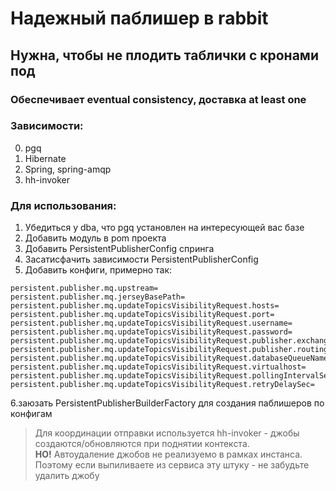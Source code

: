 # Надежный паблишер в rabbit
## Нужна, чтобы не плодить таблички с кронами под
### Обеспечивает eventual consistency, доставка at least one
### Зависимости:
0. pgq
1. Hibernate
2. Spring, spring-amqp
999. hh-invoker
### Для использования:
1. Убедиться у dba, что pgq установлен на интересующей вас базе
2. Добавить модуль в pom проекта
3. Добавить PersistentPublisherConfig спринга
4. Засатисфачить зависимости PersistentPublisherConfig
5. Добавить конфиги, примерно так:
```
persistent.publisher.mq.upstream=
persistent.publisher.mq.jerseyBasePath=
persistent.publisher.mq.updateTopicsVisibilityRequest.hosts=
persistent.publisher.mq.updateTopicsVisibilityRequest.port=
persistent.publisher.mq.updateTopicsVisibilityRequest.username=
persistent.publisher.mq.updateTopicsVisibilityRequest.password=
persistent.publisher.mq.updateTopicsVisibilityRequest.publisher.exchange=
persistent.publisher.mq.updateTopicsVisibilityRequest.publisher.routingKey=
persistent.publisher.mq.updateTopicsVisibilityRequest.databaseQueueName=
persistent.publisher.mq.updateTopicsVisibilityRequest.virtualhost=
persistent.publisher.mq.updateTopicsVisibilityRequest.pollingIntervalSec=
persistent.publisher.mq.updateTopicsVisibilityRequest.retryDelaySec=
```
6.заюзать PersistentPublisherBuilderFactory для создания паблишеров по конфигам
> Для координации отправки используется hh-invoker - джобы создаются/обновляются при поднятии контекста.  
> **НО!** Автоудаление джобов не реализуемо в рамках инстанса. Поэтому если выпиливаете из сервиса эту штуку - не забудьте удалить джобу 
